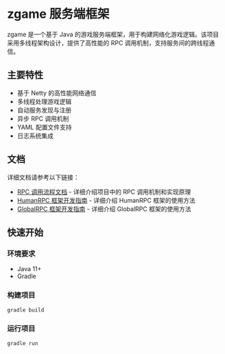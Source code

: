 # zgame 服务端框架

zgame 是一个基于 Java 的游戏服务端框架，用于构建网络化游戏逻辑。该项目采用多线程架构设计，提供了高性能的 RPC 调用机制，支持服务间的跨线程通信。

## 主要特性

- 基于 Netty 的高性能网络通信
- 多线程处理游戏逻辑
- 自动服务发现与注册
- 异步 RPC 调用机制
- YAML 配置文件支持
- 日志系统集成

## 文档

详细文档请参考以下链接：

- [RPC 调用流程文档](docs/RPC.md) - 详细介绍项目中的 RPC 调用机制和实现原理
- [HumanRPC 框架开发指南](docs/HumanRPC.md) - 详细介绍 HumanRPC 框架的使用方法
- [GlobalRPC 框架开发指南](docs/GlobalRPC.md) - 详细介绍 GlobalRPC 框架的使用方法

## 快速开始

### 环境要求

- Java 11+
- Gradle

### 构建项目

```bash
gradle build
```

### 运行项目

```bash
gradle run
```